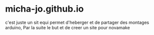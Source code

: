 # micha-jo.github.io
c'est juste un sit equi permet d'heberger et de partager des montages arduino, Par la suite le but et de creer un site pour novamake
